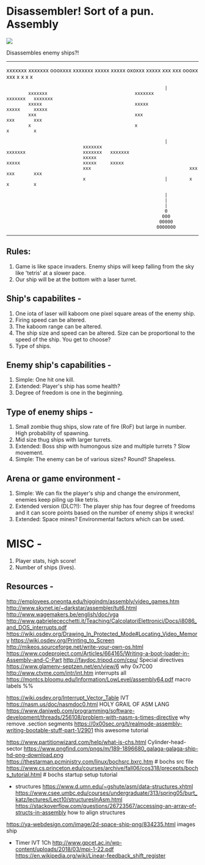 # Disassembler! Sort of a pun. Assembly
![](https://github.com/hackbacc/disassembler/raw/master/progress.gif)  


Disassembles enemy ships?!

-------------------------------------------------------------------------------------------------------------------------------------


xxxxxxx                                xxxxxxx               oooxxxx   xxxxxxx
 xxxxx                                  xxxxx                oxoxxx     xxxxx
  xxx                                    xxx                 oooxx       xxx
   x                                      x                     x         x

                                                              |
            xxxxxxx                                xxxxxxx                     xxxxxxx   xxxxxxx
            xxxxx                                  xxxxx                       xxxxx     xxxxx
            xxx                                    xxx                         xxx       xxx
            x                                      x                           x         x

                                                              |
                                xxxxxxx                                xxxxxxx                     xxxxxxx   xxxxxxx
                                xxxxx                                  xxxxx                       xxxxx     xxxxx
                                xxx                                    xxx                         xxx       xxx
                                x                             |        x                           x         x

                                                              |
                                                              |
                                                              |
                                                              0
                                                             000
                                                            00000
                                                           0000000
-------------------------------------------------------------------------------------------------------------------------------------

## Rules:
1. Game is like space invaders. Enemy ships will keep falling from the sky like 'tetris' at a slower pace.
2. Our ship will be at the bottom with a laser turret.

## Ship's capabilites -
1. One iota of laser will kaboom one pixel square areas of the enemy ship.
2. Firing speed can be altered.
3. The kaboom range can be altered.
4. The ship size and speed can be altered. Size can be proportional to the speed of the ship. You get to choose?
5. Type of ships.

## Enemy ship's capabilities - 
1. Simple: One hit one kill.
2. Extended: Player's ship has some health?
3. Degree of freedom is one in the beginning.

## Type of enemy ships - 
1. Small zombie thug ships, slow rate of fire (RoF) but large in number. High probability of spawning.
2. Mid size thug ships with larger turrets.
3. Extended: Boss ship with humongous size and multiple turrets ? Slow movement.
4. Simple: The enemy can be of various sizes? Round? Shapeless.

## Arena or game environment -
1. Simple: We can fix the player's ship and change the environment, enemies keep piling up like tetris.
2. Extended version (DLC?!): The player ship has four degree of freedoms and it can score points based on the number of enemy ships it wrecks!
3. Extended: Space mines? Environmental factors which can be used.

# MISC -
1. Player stats, high score!
2. Number of ships (lives).


## Resources -
http://employees.oneonta.edu/higgindm/assembly/video_games.htm
http://www.skynet.ie/~darkstar/assembler/tut6.html
http://www.wagemakers.be/english/doc/vga
http://www.gabrielececchetti.it/Teaching/CalcolatoriElettronici/Docs/i8086_and_DOS_interrupts.pdf
https://wiki.osdev.org/Drawing_In_Protected_Mode#Locating_Video_Memory
https://wiki.osdev.org/Printing_to_Screen
http://mikeos.sourceforge.net/write-your-own-os.html
https://www.codeproject.com/Articles/664165/Writing-a-boot-loader-in-Assembly-and-C-Part
http://faydoc.tripod.com/cpu/ Special directives
https://www.glamenv-septzen.net/en/view/6 why 0x7C00
http://www.ctyme.com/intr/int.htm interrupts all
https://montcs.bloomu.edu/Information/LowLevel/assembly64.pdf macro labels %%

https://wiki.osdev.org/Interrupt_Vector_Table IVT
https://nasm.us/doc/nasmdoc0.html HOLY GRAIL OF ASM LANG
https://www.daniweb.com/programming/software-development/threads/256108/problem-with-nasm-s-times-directive why remove .section segments
https://0x00sec.org/t/realmode-assembly-writing-bootable-stuff-part-1/2901 this awesome tutorial

https://www.partitionwizard.com/help/what-is-chs.html Cylinder-head-sector
https://www.pngfind.com/pngs/m/189-1896680_galaga-galaga-ship-hd-png-download.png
https://thestarman.pcministry.com/linux/bochsrc.bxrc.htm # bochs src file
https://www.cs.princeton.edu/courses/archive/fall06/cos318/precepts/bochs_tutorial.html # bochs startup setup tutorial

* structures
https://www.d.umn.edu/~gshute/asm/data-structures.xhtml 
https://www.csee.umbc.edu/courses/undergraduate/313/spring05/burt_katz/lectures/Lect10/structuresInAsm.html
https://stackoverflow.com/questions/26723567/accessing-an-array-of-structs-in-assembly  how to align structures

https://ya-webdesign.com/image/2d-space-ship-png/834235.html images ship

* Timer IVT 1Ch
http://www.gpcet.ac.in/wp-content/uploads/2018/03/mpi-1-22.pdf
https://en.wikipedia.org/wiki/Linear-feedback_shift_register
